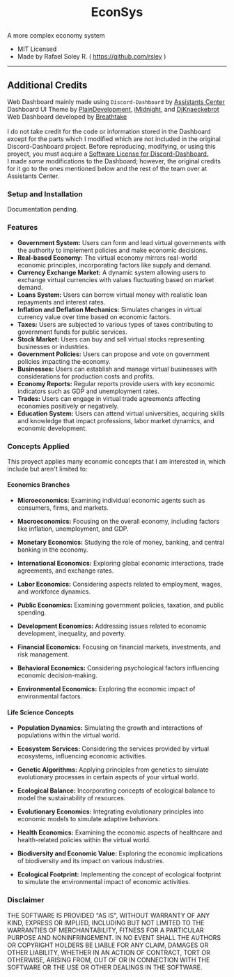 # <p align="center">EconSys</p>
A more complex economy system
- MIT Licensed
- Made by Rafael Soley R. ( https://github.com/rsley )
---

## Additional Credits
Web Dashboard mainly made using `Discord-Dashboard` by <a href="https://assistantscenter.com">Assistants Center</a><br/>Dashboard UI Theme by <a href="https://github.com/PlainDevelopment">PlainDevelopment<a/>, <a href="https://github.com/iMidnights">iMidnight</a>, and <a href="https://github.com/DJKnaeckebrot">DjKnaeckebrot</a><br/>Web Dashboard developed by <a href="https://github.com/breftejk">Breathtake<a/><br/><br/>I do not take credit for the code or information stored in the Dashboard except for the parts which I modified which are not included in the original Discord-Dashboard project. Before reproducing, modifying, or using this proyect, you must acquire a <a href="https://assistantscenter.com/discord-dashboard/v2">Software License for Discord-Dashboard.<a/><br/>I made *some* modifications to the Dashboard; however, the original credits for it go to the ones mentioned below and the rest of the team over at Assistants Center.

### Setup and Installation
Documentation pending.

### Features
- **Government System:**
  Users can form and lead virtual governments with the authority to implement policies and make economic decisions.
- **Real-based Economy:**
  The virtual economy mirrors real-world economic principles, incorporating factors like supply and demand.
- **Currency Exchange Market:**
  A dynamic system allowing users to exchange virtual currencies with values fluctuating based on market demand.
- **Loans System:**
  Users can borrow virtual money with realistic loan repayments and interest rates.
- **Inflation and Deflation Mechanics:**
  Simulates changes in virtual currency value over time based on economic factors.
- **Taxes:**
  Users are subjected to various types of taxes contributing to government funds for public services.
- **Stock Market:**
  Users can buy and sell virtual stocks representing businesses or industries.
- **Government Policies:**
  Users can propose and vote on government policies impacting the economy.
- **Businesses:**
  Users can establish and manage virtual businesses with considerations for production costs and profits.
- **Economy Reports:**
  Regular reports provide users with key economic indicators such as GDP and unemployment rates.
- **Trades:**
  Users can engage in virtual trade agreements affecting economies positively or negatively.
- **Education System:**
  Users can attend virtual universities, acquiring skills and knowledge that impact professions, labor market dynamics, and economic development.

### Concepts Applied
This proyect applies many economic concepts that I am interested in, which include but aren't limited to:

#### Economics Branches

- **Microeconomics:**
  Examining individual economic agents such as consumers, firms, and markets.

- **Macroeconomics:**
  Focusing on the overall economy, including factors like inflation, unemployment, and GDP.

- **Monetary Economics:**
  Studying the role of money, banking, and central banking in the economy.

- **International Economics:**
  Exploring global economic interactions, trade agreements, and exchange rates.

- **Labor Economics:**
  Considering aspects related to employment, wages, and workforce dynamics.

- **Public Economics:**
  Examining government policies, taxation, and public spending.

- **Development Economics:**
  Addressing issues related to economic development, inequality, and poverty.

- **Financial Economics:**
  Focusing on financial markets, investments, and risk management.

- **Behavioral Economics:**
  Considering psychological factors influencing economic decision-making.

- **Environmental Economics:**
  Exploring the economic impact of environmental factors.

#### Life Science Concepts

- **Population Dynamics:**
  Simulating the growth and interactions of populations within the virtual world.

- **Ecosystem Services:**
  Considering the services provided by virtual ecosystems, influencing economic activities.

- **Genetic Algorithms:**
  Applying principles from genetics to simulate evolutionary processes in certain aspects of your virtual world.

- **Ecological Balance:**
  Incorporating concepts of ecological balance to model the sustainability of resources.

- **Evolutionary Economics:**
  Integrating evolutionary principles into economic models to simulate adaptive behaviors.

- **Health Economics:**
  Examining the economic aspects of healthcare and health-related policies within the virtual world.

- **Biodiversity and Economic Value:**
  Exploring the economic implications of biodiversity and its impact on various industries.

- **Ecological Footprint:**
  Implementing the concept of ecological footprint to simulate the environmental impact of economic activities.


### Disclaimer
THE SOFTWARE IS PROVIDED "AS IS", WITHOUT WARRANTY OF ANY KIND, EXPRESS OR
IMPLIED, INCLUDING BUT NOT LIMITED TO THE WARRANTIES OF MERCHANTABILITY,
FITNESS FOR A PARTICULAR PURPOSE AND NONINFRINGEMENT. IN NO EVENT SHALL THE
AUTHORS OR COPYRIGHT HOLDERS BE LIABLE FOR ANY CLAIM, DAMAGES OR OTHER
LIABILITY, WHETHER IN AN ACTION OF CONTRACT, TORT OR OTHERWISE, ARISING FROM,
OUT OF OR IN CONNECTION WITH THE SOFTWARE OR THE USE OR OTHER DEALINGS IN THE
SOFTWARE.